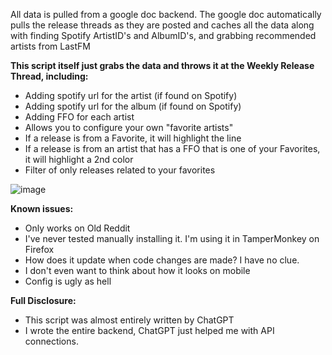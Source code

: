 All data is pulled from a google doc backend. The google doc automatically pulls the release threads as they are posted and caches all the data along with finding Spotify ArtistID's and AlbumID's, and grabbing recommended artists from LastFM

**This script itself just grabs the data and throws it at the Weekly Release Thread, including:**
- Adding spotify url for the artist (if found on Spotify)
- Adding spotify url for the album (if found on Spotify)
- Adding FFO for each artist
- Allows you to configure your own "favorite artists"
- If a release is from a Favorite, it will highlight the line
- If a release is from an artist that has a FFO that is one of your Favorites, it will highlight a 2nd color
- Filter of only releases related to your favorites

![image](https://github.com/user-attachments/assets/ddbaa391-0aeb-4757-b392-a3a3f3f92816)

**Known issues:**
- Only works on Old Reddit
- I've never tested manually installing it. I'm using it in TamperMonkey on Firefox
- How does it update when code changes are made? I have no clue.
- I don't even want to think about how it looks on mobile
- Config is ugly as hell

**Full Disclosure:**
- This script was almost entirely written by ChatGPT
- I wrote the entire backend, ChatGPT just helped me with API connections.
